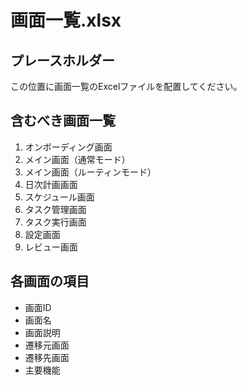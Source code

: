 # 画面一覧.xlsx
## プレースホルダー

この位置に画面一覧のExcelファイルを配置してください。

## 含むべき画面一覧
1. オンボーディング画面
2. メイン画面（通常モード）
3. メイン画面（ルーティンモード）
4. 日次計画画面
5. スケジュール画面
6. タスク管理画面
7. タスク実行画面
8. 設定画面
9. レビュー画面

## 各画面の項目
- 画面ID
- 画面名
- 画面説明
- 遷移元画面
- 遷移先画面
- 主要機能